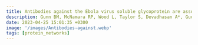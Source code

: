 ```yaml
---
title: Antibodies against the Ebola virus soluble glycoprotein are associated with long-term vaccine-mediated protection of non-human primates
description: Gunn BM, McNamara RP, Wood L, Taylor S, Devadhasan A*, Guo W, Das J*, Nilsson A, Shurtleff A, Dubey S, Eichberg M
date: 2023-04-25 15:01:35 +0300
image: '/images/Antibodies-against.webp'
tags: [protein_networks]
---
```

